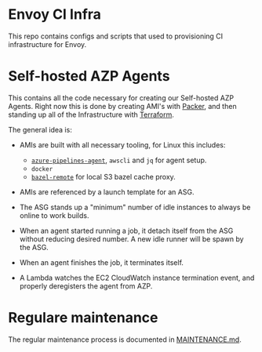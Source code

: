 # Envoy CI Infra #

This repo contains configs and scripts that used to provisioning CI infrastructure
for Envoy.


# Self-hosted AZP Agents #

This contains all the code necessary for creating our Self-hosted AZP Agents.
Right now this is done by creating AMI's with [Packer](https://www.packer.io/),
and then standing up all of the Infrastructure with
[Terraform](https://www.terraform.io/).

The general idea is:

  - AMIs are built with all necessary tooling, for Linux this includes:
    - [`azure-pipelines-agent`](https://github.com/microsoft/azure-pipelines-agent),
      `awscli` and `jq` for agent setup.
    - `docker`
    - [`bazel-remote`](https://github.com/buchgr/bazel-remote) for local S3 bazel cache proxy.

  - AMIs are referenced by a launch template for an ASG.

  - The ASG stands up a "minimum" number of idle instances to always be online to
    work builds.

  - When an agent started running a job, it detach itself from the ASG without
    reducing desired number. A new idle runner will be spawn by the ASG.

  - When an agent finishes the job, it terminates itself.

  - A Lambda watches the EC2 CloudWatch instance termination event,
   and properly deregisters the agent from AZP.

# Regulare maintenance

The regular maintenance process is documented in
[MAINTENANCE.md](MAINTENANCE.md).
